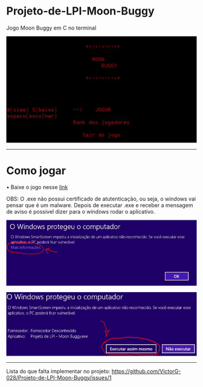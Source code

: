 # Projeto-de-LPI-Moon-Buggy
Jogo Moon Buggy em C no terminal

![Menu do jogo](https://github.com/VictorG-028/Projeto-de-LPI-Moon-Buggy/blob/master/Projeto%20de%20LPI%20-%20Moon%20Buggy/bin/Release/menu.JPG)

---

# Como jogar

• Baixe o jogo nesse [link](https://github.com/VictorG-028/Projeto-de-LPI-Moon-Buggy/raw/master/Projeto%20de%20LPI%20-%20Moon%20Buggy/bin/Release/Projeto%20de%20LPI%20-%20Moon%20Buggy.exe)

OBS: O .exe não possui certificado de atutenticação, ou seja, o windows vai pensar que é um malware. Depois de executar .exe e receber a mensagem de aviso é possivel dizer para o windows rodar o aplicativo.

![Tutorial passo 1](https://github.com/VictorG-028/Projeto-de-LPI-Moon-Buggy/blob/master/Projeto%20de%20LPI%20-%20Moon%20Buggy/bin/Release/Tutorial-passo-1.JPG)

![Tutorial passo 2](https://github.com/VictorG-028/Projeto-de-LPI-Moon-Buggy/blob/master/Projeto%20de%20LPI%20-%20Moon%20Buggy/bin/Release/Tutorial-passo-2.JPG)

---

Lista do que falta implementar no projeto: https://github.com/VictorG-028/Projeto-de-LPI-Moon-Buggy/issues/1
